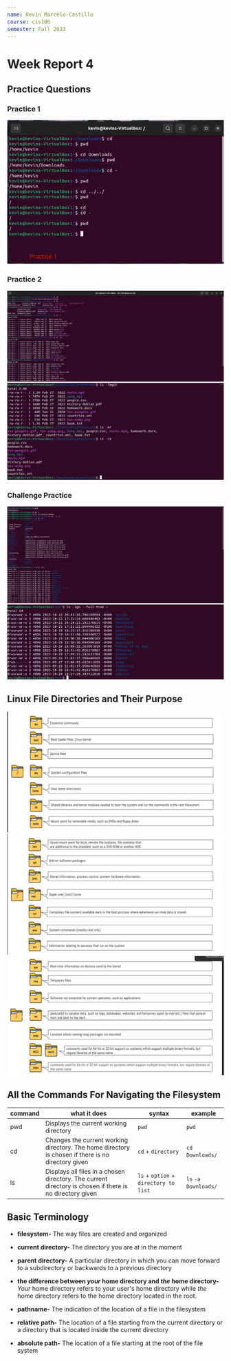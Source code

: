 ```yaml
---
name: Kevin Marcelo-Castillo
course: cis106
semester: Fall 2023
---
```


# Week Report 4

## Practice Questions
### Practice 1
![q1](practice1.png)
### Practice 2
![q2](practice2pt1.png)
![q2.1](practice2pt2.png)
### Challenge Practice
![q3](practice3pt1.png)
![q3.1](practice3pt2.png)

## Linux File Directories and Their Purpose

![filesystem1](filesystempt1.png)
![filesystem2](filesystempt2.png)
![filesystem3](filesystempt3.png)

## All the Commands For Navigating the Filesystem

| command | what it does                                                                                             | syntax             | example         |
| ------- | -------------------------------------------------------------------------------------------------------- | ------------------ | --------------- |
| pwd     | Displays the current working directory                                                                   | `pwd`              | `pwd`           |
| cd      | Changes the current working directory. The home directory is chosen if there is no directory given       | `cd` + `directory` | `cd Downloads/` |
| ls      | Displays all files in a chosen directory. The current directory is chosen if there is no directory given | `ls` + `option` + `directory to list`| `ls` `-a` `Downloads/` |

## Basic Terminology

* **filesystem-** The way files are created and organized

* **current directory-** The directory you are at in the moment

* **parent directory-** A particular directory in which you can move forward to a subdirectory or backwards to a previous directory

* **the difference between *your* home directory and *the* home directory-** *Your* home directory refers to your user's home directory while *the* home directory refers to the home directory located in the root. 

* **pathname-** The indication of the location of a file in the filesystem

* **relative path-** The location of a file starting from the current directory or a directory that is located inside the current directory

* **absolute path-** The location of a file starting at the root of the file system
